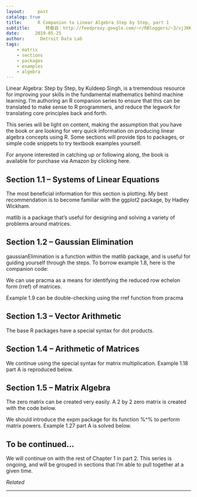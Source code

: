 ```yaml
---
layout:     post
catalog: true
title:      R Companion to Linear Algebra Step by Step, part 1
subtitle:      转载自：http://feedproxy.google.com/~r/RBloggers/~3/xjJKK6CBD5w/
date:      2019-05-25
author:      Detroit Data Lab
tags:
    - matrix
    - sections
    - packages
    - examples
    - algebra
---
```






Linear Algebra: Step by Step, by Kuldeep Singh, is a tremendous resource for improving your skills in the fundamental mathematics behind machine learning. I’m authoring an R companion series to ensure that this can be translated to make sense to R programmers, and reduce the legwork for translating core principles back and forth.

This series will be light on content, making the assumption that you have the book or are looking for very quick information on producing linear algebra concepts using R. Some sections will provide tips to packages, or simple code snippets to try textbook examples yourself.

For anyone interested in catching up or following along, the book is available for purchase via Amazon by clicking here.

## Section 1.1 – Systems of Linear Equations

The most beneficial information for this section is plotting. My best recommendation is to become familiar with the ggplot2 package, by Hadley Wickham.

matlib is a package that’s useful for designing and solving a variety of problems around matrices.

## Section 1.2 – Gaussian Elimination

gaussianElimination is a function within the matlib package, and is useful for guiding yourself through the steps. To borrow example 1.8, here is the companion code:

We can use pracma as a means for identifying the reduced row echelon form (rref) of matrices.

Example 1.9 can be double-checking using the rref function from pracma

## Section 1.3 – Vector Arithmetic

The base R packages have a special syntax for dot products.

## Section 1.4 – Arithmetic of Matrices

We continue using the special syntax for matrix multiplication. Example 1.18 part A is reproduced below.

## Section 1.5 – Matrix Algebra

The zero matrix can be created very easily. A 2 by 2 zero matrix is created with the code below.

We should introduce the expm package for its function %^% to perform matrix powers. Example 1.27 part A is solved below.

## To be continued…

We will continue on with the rest of Chapter 1 in part 2. This series is ongoing, and will be grouped in sections that I’m able to pull together at a given time.


*Related*








---
